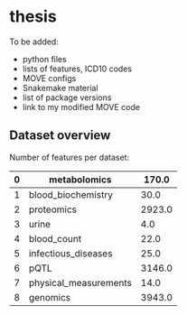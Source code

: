 # thesis

To be added:
- python files
- lists of features, ICD10 codes
- MOVE configs
- Snakemake material
- list of package versions
- link to my modified MOVE code


## Dataset overview
Number of features per dataset:

| 0 | metabolomics | 170.0 |
| --- | --- | --- |
| 1 | blood_biochemistry | 30.0 |
| 2 | proteomics | 2923.0 |
| 3 | urine | 4.0 |
| 4 | blood_count | 22.0 |
| 5 | infectious_diseases | 25.0 |
| 6 | pQTL | 3146.0 |
| 7 | physical_measurements | 14.0 |
| 8 | genomics | 3943.0 |
